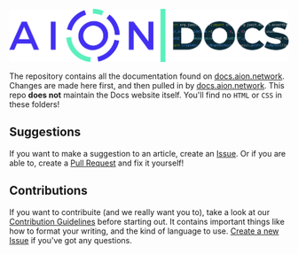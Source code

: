 ![Aion Logo](aion-docs-logo.png)

The repository contains all the documentation found on [docs.aion.network](https://docs.aion.network). Changes are made here first, and then pulled in by [docs.aion.network](https://docs.aion.network). This repo **does not** maintain the Docs website itself. You'll find no `HTML` or `CSS` in these folders!

## Suggestions

If you want to make a suggestion to an article, create an [Issue](https://github.com/mohnjatthews/aion-docs/issues). Or if you are able to, create a [Pull Request](https://github.com/mohnjatthews/aion-docs/pulls) and fix it yourself!

## Contributions

If you want to contribuite (and we really want you to), take a look at our [Contribution Guidelines](https://github.com/mohnjatthews/aion-docs/blob/master/extra/contribution-guidelines.md) before starting out. It contains important things like how to format your writing, and the kind of language to use. [Create a new Issue](https://github.com/mohnjatthews/aion-docs/issues) if you've got any questions.